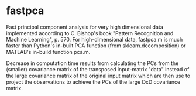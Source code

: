 # fastpca
Fast principal component analysis for very high dimensional data implemented according to C. Bishop's book "Pattern Recognition and Machine Learning", p. 570. For high-dimensional data, fastpca.m is much faster than Python's in-built PCA function (from sklearn.decomposition) or MATLAB's in-build function pca.m. 

Decrease in computation time results from calculating the PCs from the (smaller) covariance matrix of the transposed input-matrix "data" instead of the large covariance matrix of the original input matrix which are then use to project the observations to achieve the PCs of the large DxD covariance matrix.
